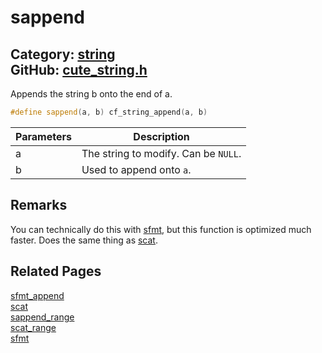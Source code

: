 # sappend

Category: [string](https://github.com/RandyGaul/cute_framework/blob/master/docs/api_reference?id=string)  
GitHub: [cute_string.h](https://github.com/RandyGaul/cute_framework/blob/master/include/cute_string.h)  
---

Appends the string b onto the end of a.

```cpp
#define sappend(a, b) cf_string_append(a, b)
```

Parameters | Description
--- | ---
a | The string to modify. Can be `NULL`.
b | Used to append onto `a`.

## Remarks

You can technically do this with [sfmt](https://github.com/RandyGaul/cute_framework/blob/master/docs/string/sfmt.md), but this function is optimized much faster. Does the same thing as [scat](https://github.com/RandyGaul/cute_framework/blob/master/docs/string/scat.md).

## Related Pages

[sfmt_append](https://github.com/RandyGaul/cute_framework/blob/master/docs/string/sfmt_append.md)  
[scat](https://github.com/RandyGaul/cute_framework/blob/master/docs/string/scat.md)  
[sappend_range](https://github.com/RandyGaul/cute_framework/blob/master/docs/string/sappend_range.md)  
[scat_range](https://github.com/RandyGaul/cute_framework/blob/master/docs/string/scat_range.md)  
[sfmt](https://github.com/RandyGaul/cute_framework/blob/master/docs/string/sfmt.md)  
